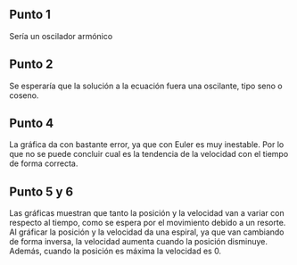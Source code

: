 ## Punto 1
Sería un oscilador armónico

## Punto 2
Se esperaría que la solución a la ecuación fuera una oscilante, tipo seno o coseno.

## Punto 4
La gráfica da con bastante error, ya que con Euler es muy inestable. Por lo que no se puede concluir cual es la tendencia de la velocidad con el tiempo de forma correcta. 

## Punto 5 y 6
Las gráficas muestran que tanto la posición y la velocidad van a variar con respecto al tiempo, como se espera por el movimiento debido a un resorte. Al gráficar la posición y la velocidad da una espiral, ya que van cambiando de forma inversa, la velocidad aumenta cuando la posición disminuye. Además, cuando la posición es máxima la velocidad es 0. 